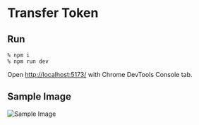# Transfer Token
## Run
```
% npm i
% npm run dev
```

Open [http://localhost:5173/](http://localhost:5173/) with Chrome DevTools Console tab.

## Sample Image
![Sample Image](https://raw.githubusercontent.com/256hax/solana-anchor-react-minimal-example/main/react/transfer_token/docs/screentshot.png)